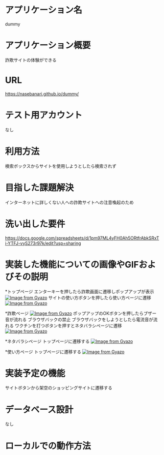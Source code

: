 # アプリケーション名	
dummy
# アプリケーション概要	
詐欺サイトの体験ができる
# URL	
 https://nasebanari.github.io/dummy/
# テスト用アカウント	
なし
# 利用方法	
検索ボックスからサイトを使用しようとしたら検索されず
# 目指した課題解決	
インターネットに詳しくない人への詐欺サイトへの注意喚起のため
# 洗い出した要件	
https://docs.google.com/spreadsheets/d/1pm97ML4yFH0Ah5ORtfrAbkSRxTi-YTFJ-vyS273r97k/edit?usp=sharing
# 実装した機能についての画像やGIFおよびその説明	
 *トップページ
  エンターキーを押したら詐欺画面に遷移しポップアップが表示
 [![Image from Gyazo](https://i.gyazo.com/ec6407e36c515bf0f67b5f9db9834832.gif)](https://gyazo.com/ec6407e36c515bf0f67b5f9db9834832)
サイトの使い方ボタンを押したら使い方ページに遷移
[![Image from Gyazo](https://i.gyazo.com/5f5e8e147791e82d79261d2a86d356de.gif)](https://gyazo.com/5f5e8e147791e82d79261d2a86d356de)

 *詐欺ページ
 [![Image from Gyazo](https://i.gyazo.com/315e22120a3e430a454514f309a6d8bc.gif)](https://gyazo.com/315e22120a3e430a454514f309a6d8bc)
 ポップアップのOKボタンを押したらブザー音が流れる
 ブラウザバックの禁止
 ブラウザバックをしようとしたら電流音が流れる
 ワクチンを打つボタンを押すとネタバラシページに遷移
 [![Image from Gyazo](https://i.gyazo.com/a06d41882316409b2e889e805be70926.gif)](https://gyazo.com/a06d41882316409b2e889e805be70926)

 *ネタバラシページ
 トップページに遷移する
 [![Image from Gyazo](https://i.gyazo.com/e36606ebc06e0cb29e74f62b522d1971.gif)](https://gyazo.com/e36606ebc06e0cb29e74f62b522d1971)

*使い方ページ
トップページに遷移する
[![Image from Gyazo](https://i.gyazo.com/93add15d7ddd7c6e7693ef158891d621.gif)](https://gyazo.com/93add15d7ddd7c6e7693ef158891d621)

# 実装予定の機能	
サイトボタンから架空のショッピングサイトに遷移する

# データベース設計	
なし
# ローカルでの動作方法
